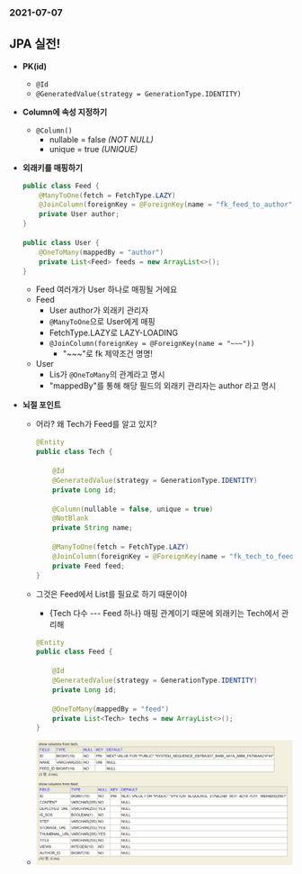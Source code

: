 ### 2021-07-07

## JPA 실전!
- **PK(id)**
    - `@Id`
    - `@GeneratedValue(strategy = GenerationType.IDENTITY)`

- **Column에 속성 지정하기**
    - `@Column()`
        - nullable = false *(NOT NULL)*
        - unique = true *(UNIQUE)*

- **외래키를 매핑하기**
    ``` java
    public class Feed {
        @ManyToOne(fetch = FetchType.LAZY)
        @JoinColumn(foreignKey = @ForeignKey(name = "fk_feed_to_author"), nullable = false)
        private User author;
    }
    
    public class User {
        @OneToMany(mappedBy = "author")
        private List<Feed> feeds = new ArrayList<>();
    }
    ```
    - Feed 여러개가 User 하나로 매핑될 거에요
    - Feed
        - User author가 외래키 관리자
        - `@ManyToOne`으로 User에게 매핑
        - FetchType.LAZY로 LAZY-LOADING
        - `@JoinColumn(foreignKey = @ForeignKey(name = "~~~"))`
            - "~~~"로 fk 제약조건 명명!
    - User
        - Lis<Feed>가 `@OneToMany`의 관계라고 명시
        - "mappedBy"를 통해 해당 필드의 외래키 관리자는 author 라고 명시
        
- **뇌절 포인트**
    - 어라? 왜 Tech가 Feed를 알고 있지?
        ```java
        @Entity
        public class Tech {
        
            @Id
            @GeneratedValue(strategy = GenerationType.IDENTITY)
            private Long id;
        
            @Column(nullable = false, unique = true)
            @NotBlank
            private String name;
        
            @ManyToOne(fetch = FetchType.LAZY)
            @JoinColumn(foreignKey = @ForeignKey(name = "fk_tech_to_feed"), nullable = false)
            private Feed feed;
        }
        ```
    - 그것은 Feed에서 List<Tech>를 필요로 하기 때문이야
        - {Tech 다수 --- Feed 하나} 매핑 관계이기 때문에 외래키는 Tech에서 관리해
        ```java
        @Entity
        public class Feed {
        
            @Id
            @GeneratedValue(strategy = GenerationType.IDENTITY)
            private Long id;
        
            @OneToMany(mappedBy = "feed")
            private List<Tech> techs = new ArrayList<>();
        }
        ```
    - ![](../image/2021-07-07-tables.PNG)

    